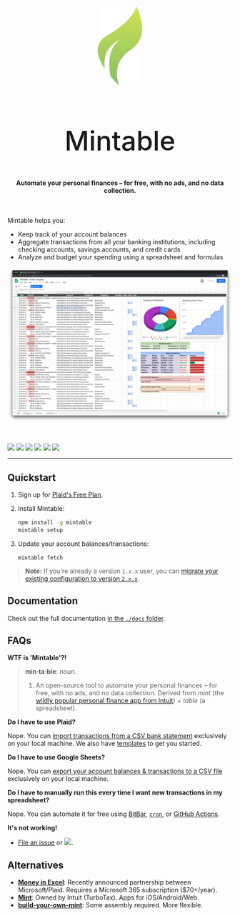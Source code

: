 <h4 align="center"><img width="100" src="./docs/img/icon.png" alt="Mintable"></h4>
<h2 align="center" style="font-weight: 500; font-size: 60px !important; border-bottom: 0 !important;">Mintable</h2>

<h4 align="center">Automate your personal finances – for free, with no ads, and no data collection.</h4>

<br>

Mintable helps you:

- Keep track of your account balances
- Aggregate transactions from all your banking institutions, including checking accounts, savings accounts, and credit cards
- Analyze and budget your spending using a spreadsheet and formulas

![](./docs/img/mintable.png)

<br>

[![](https://img.shields.io/travis/com/kevinschaich/mintable/master.svg)](https://travis-ci.com/kevinschaich/mintable)
[![](https://img.shields.io/github/release/kevinschaich/mintable.svg)](https://github.com/kevinschaich/mintable/releases)
[![](https://img.shields.io/github/license/kevinschaich/mintable.svg)](https://github.com/kevinschaich/mintable/blob/master/LICENSE)
[![](https://img.shields.io/github/issues/kevinschaich/mintable.svg)](https://github.com/kevinschaich/mintable/issues)
[![](https://img.shields.io/github/issues-pr/kevinschaich/mintable.svg)](https://github.com/kevinschaich/mintable/pulls)
[![](https://img.shields.io/reddit/subreddit-subscribers/Mintable?style=social)](https://reddit.com/r/Mintable)

---

## Quickstart

1. Sign up for [Plaid's Free Plan](https://plaid.com/pricing/).
2. Install Mintable:

    ```bash
    npm install -g mintable
    mintable setup
    ```

3. Update your account balances/transactions:

    ```
    mintable fetch
    ```

> **Note:** If you're already a version `1.x.x` user, you can [migrate your existing configuration to version `2.x.x`](./docs/README.md#migrating-from-v1xx).

## Documentation

Check out the full documentation [in the `./docs` folder](./docs/README.md).

## FAQs

**WTF is 'Mintable'?!**

> **min·ta·ble**: _noun._
> 1. An open-source tool to automate your personal finances – for free, with no ads, and no data collection. Derived from *mint* (the [wildly popular personal finance app from Intuit](https://www.mint.com/)) + *table* (a spreadsheet).

**Do I have to use Plaid?**

Nope. You can [import transactions from a CSV bank statement](./docs/README.md#manually--on-your-local-machine--via-csv-bank-statements) exclusively on your local machine. We also have [templates](./docs/templates) to get you started.

**Do I have to use Google Sheets?**

Nope. You can [export your account balances & transactions to a CSV file](./docs/README.md#on-your-local-machine--via-csv-files) exclusively on your local machine.

**Do I have to manually run this every time I want new transactions in my spreadsheet?**

Nope. You can automate it for free using [BitBar](./docs/README.md#automatically-in-your-macs-menu-bar--via-bitbar), [`cron`](./docs/README.md#automatically-in-your-local-machines-terminal--via-cron), or [GitHub Actions](./docs/README#automatically-in-the-cloud--via-github-actions).

**It's not working!**

- [File an issue](https://github.com/kevinschaich/mintable/issues) or  [![](https://img.shields.io/reddit/subreddit-subscribers/Mintable?style=social)](https://reddit.com/r/Mintable).

## Alternatives

- [**Money in Excel**](https://www.microsoft.com/en-us/microsoft-365/blog/2020/06/15/introducing-money-excel-easier-manage-finances/): Recently announced partnership between Microsoft/Plaid. Requires a Microsoft 365 subscription ($70+/year).
- [**Mint**](https://www.mint.com/): Owned by Intuit (TurboTax). Apps for iOS/Android/Web.
- [**build-your-own-mint**](https://github.com/yyx990803/build-your-own-mint): Some assembly required. More flexible.

